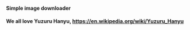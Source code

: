#### Simple image downloader
#### We all love Yuzuru Hanyu, https://en.wikipedia.org/wiki/Yuzuru_Hanyu
